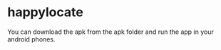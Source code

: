 # happylocate


You can download the apk from the apk folder and run the app in your android phones. 
